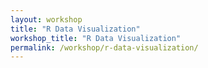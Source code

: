 ```yaml
---
layout: workshop
title: "R Data Visualization"
workshop_title: "R Data Visualization"
permalink: /workshop/r-data-visualization/
---
```


